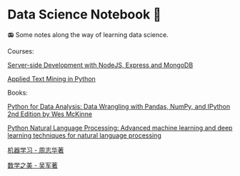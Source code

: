 # **Data Science Notebook**  📓   

📻 Some notes along the way of learning data science.



Courses:

[Server-side Development with NodeJS, Express and MongoDB](https://github.com/FFFlora/data-science-notes/tree/master/server-side-development-with-NodeJS-Express-and-MongoDB)

[Applied Text Mining in Python](https://github.com/FFFlora/data-science-notes/tree/master/text-mining)

Books:

[Python for Data Analysis: Data Wrangling with Pandas, NumPy, and IPython 2nd Edition by Wes McKinne](https://github.com/FFFlora/data-science-notes/tree/master/python-for-data-analysis)

[Python Natural Language Processing: Advanced machine learning and deep learning techniques for natural language processing](https://github.com/FFFlora/data-science-notes/tree/master/NLPython)

[机器学习 - 周志华著](https://github.com/FFFlora/data-science-notes/tree/master/machine-learning(%E8%A5%BF%E7%93%9C%E4%B9%A6))

[数学之美 - 吴军著](https://github.com/FFFlora/data-science-notes/blob/master/workshops-talks-books/%E6%95%B0%E5%AD%A6%E4%B9%8B%E7%BE%8E.md)

